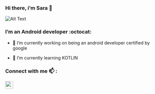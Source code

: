 ### Hi there, i’m Sara 👋 
 ![Alt Text](https://media.giphy.com/media/L1R1tvI9svkIWwpVYr/giphy.gif)
### I’m an Android developer  :octocat:

- 🔭 I’m currently working on being an android developer certified by google

- 🌱 I’m currently learning KOTLIN


###  Connect with me :mailbox: :

   [<img    src="https://user-images.githubusercontent.com/53878861/138725825-a1043b15-7b25-47c9-8635-419ef5aa0ff1.png"  width="25" height="25" >](https://www.linkedin.com/in/sara-elmasry-3304b9198/)



<!--
**saraelmasry/saraelmasry** is a ✨ _special_ ✨ repository because its `README.md` (this file) appears on your GitHub profile.


- ![Alt Text](https://gfycat.com/realterriblekoodoo)
- ![Alt Text](https://media.giphy.com/media/9xq9i0HyIQ0i4/giphy.gif)
Here are some ideas to get you started:

- 🔭 I’m currently working on ...
- 🌱 I’m currently learning ...
- 👯 I’m looking to collaborate on ...
- 🤔 I’m looking for help with ...
- 💬 Ask me about ...
- 📫 How to reach me: ...
- 😄 Pronouns: ...
- ⚡ Fun fact: ...
-->
